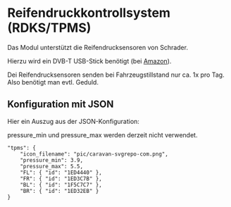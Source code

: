 # Reifendruckkontrollsystem (RDKS/TPMS)
Das Modul unterstützt die Reifendrucksensoren von Schrader.

Hierzu wird ein DVB-T USB-Stick benötigt (bei [Amazon](https://www.amazon.de/dp/B07DJT5NHD)).

Dei Reifendrucksensoren senden bei Fahrzeugstillstand nur ca. 1x pro Tag. Also benötigt man evtl. Geduld.

## Konfiguration mit JSON
Hier ein Auszug aus der JSON-Konfiguration:

pressure_min und pressure_max werden derzeit nicht verwendet.

	"tpms": {
		"icon_filename": "pic/caravan-svgrepo-com.png",
		"pressure_min": 3.9,
		"pressure_max": 5.5,
		"FL": { "id": "1ED4440" },
		"FR": { "id": "1ED3C7B" },
		"BL": { "id": "1F5C7C7" },
		"BR": { "id": "1ED32EB" }
	}